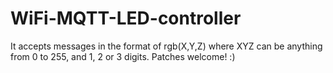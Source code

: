 # WiFi-MQTT-LED-controller
It accepts messages in the format of rgb(X,Y,Z) where XYZ can be anything from 0 to 255, and 1, 2 or 3 digits. Patches welcome! :)
